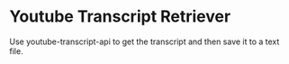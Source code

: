 # Youtube Transcript Retriever

Use youtube-transcript-api to get the transcript and then save it to a text file.